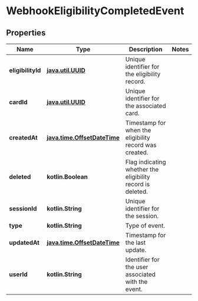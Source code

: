 
# WebhookEligibilityCompletedEvent

## Properties
| Name | Type | Description | Notes |
| ------------ | ------------- | ------------- | ------------- |
| **eligibilityId** | [**java.util.UUID**](java.util.UUID.md) | Unique identifier for the eligibility record. |  |
| **cardId** | [**java.util.UUID**](java.util.UUID.md) | Unique identifier for the associated card. |  |
| **createdAt** | [**java.time.OffsetDateTime**](java.time.OffsetDateTime.md) | Timestamp for when the eligibility record was created. |  |
| **deleted** | **kotlin.Boolean** | Flag indicating whether the eligibility record is deleted. |  |
| **sessionId** | **kotlin.String** | Unique identifier for the session. |  |
| **type** | **kotlin.String** | Type of event. |  |
| **updatedAt** | [**java.time.OffsetDateTime**](java.time.OffsetDateTime.md) | Timestamp for the last update. |  |
| **userId** | **kotlin.String** | Identifier for the user associated with the event. |  |



